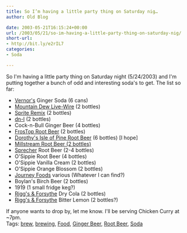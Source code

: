 ```yaml
---
title: So I’m having a little party thing on Saturday nig…
author: Old Blog

date: 2003-05-21T16:15:24+00:00
url: /2003/05/21/so-im-having-a-little-party-thing-on-saturday-nig/
short-url:
- http://bit.ly/e2rIL7
categories:
- Soda

---
```

<div class='microid-http+http:sha1:df5220f7576d53699e23ab9922162fa5cc08d514'>

So I'm having a little party thing on Saturday night (5/24/2003) and I'm putting together a bunch of odd and interesting soda's to get. The list so far:
<ul>
<li>
<a href="http://www.dpsu.com/vernors.html">Vernor's</a> Ginger Soda (6 cans)
</li>
<li>
<a href="http://www.mountaindew.com/livewire">Mountain Dew Live-Wire</a> (2 bottles)
</li>
<li>
<a href="http://www.spriteremix.com/">Sprite Remix</a> (2 bottles)
</li>
<li>
<a href="http://www.dnl-flipit.com">dn-l</a> (2 bottles)
</li>
<li>
Cock-n-Bull Ginger Beer (4 bottles)
</li>
<li>
<a href="http://www.frostop.com/text/welcome.html">FrosTop Root Beer</a> (2 bottles)
</li>
<li>
<a href="http://www.pagebrewing.com/products/jp-rootbeer.html">Dorothy's Isle of Pine Root Beer</a> (6 bottles) [I hope]
</li>
<li>
<a href="http://www.millstreambrewing.com/">Millstream Root Beer (2 bottles)</a>
</li>
<li>
<a href="http://www.sprecherbrewery.com/">Sprecher</a> Root Beer (2-4 bottles)
</li>
<li>
O'Sippie Root Beer (4 bottles)
</li>
<li>
O'Sippie Vanilla Cream (2 bottles)
</li>
<li>
O'Sippie Orange Blossom (2 bottles)
</li>
<li>
<a href="http://www.journeyfood.com/">Journey Foods</a> various (Whatever I can find?)
</li>
<li>
Boylan's Birch Beer (2 bottles)
</li>
<li>
1919 (1 small fridge keg?)
</li>
<li>
<a href="http://www.riggsforsythe.com/">Rigg's & Forsythe</a> Dry Cola (2 bottles)
</li>
<li>
<a href="http://www.riggsforsythe.com/">Rigg's & Forsythe</a> Bitter Lemon (2 bottles?)
</li>
</ul>
If anyone wants to drop by, let me know. I'll be serving Chicken Curry at ~7pm.

</div>

<div class="st-post-tags">
Tags: <a href="http://www.cavort.org/tag/brew/" title="brew" rel="tag">brew</a>, <a href="http://www.cavort.org/tag/brewing/" title="brewing" rel="tag">brewing</a>, <a href="http://www.cavort.org/tag/food/" title="Food" rel="tag">Food</a>, <a href="http://www.cavort.org/tag/ginger-beer/" title="Ginger Beer" rel="tag">Ginger Beer</a>, <a href="http://www.cavort.org/tag/root-beer/" title="Root Beer" rel="tag">Root Beer</a>, <a href="http://www.cavort.org/tag/soda/" title="Soda" rel="tag">Soda</a><br />
</div>